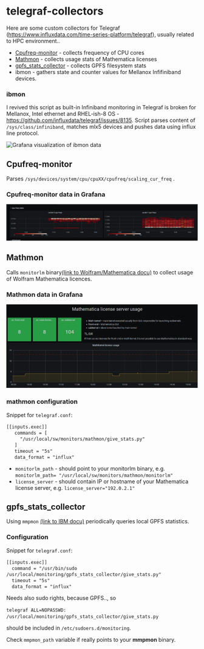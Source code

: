 # telegraf-collectors

Here are some custom collectors for Telegraf (https://www.influxdata.com/time-series-platform/telegraf), usually related to HPC environment..

* [Cpufreq-monitor](https://github.com/jose-d/telegraf-collectors/blob/master/README.md#cpufreq-monitor) - collects frequency of CPU cores
* [Mathmon](https://github.com/jose-d/telegraf-collectors/blob/master/README.md#mathmon) - collects usage stats of Mathematica licenses
* [gpfs_stats_collector](https://github.com/jose-d/telegraf-collectors/blob/master/README.md#gpfs_stats_collector) - collects GPFS filesystem stats
* ibmon - gathers state and counter values for Mellanox Infifiniband devices.


### ibmon

I revived this script as built-in Infiniband monitoring in Telegraf is broken for Mellanox, Intel ethernet and RHEL-ish-8 OS - https://github.com/influxdata/telegraf/issues/8135. Script parses content of `/sys/class/infiniband`, matches mlx5 devices and pushes data using influx line protocol.

![Grafana visualization of ibmon data](https://github.com/jose-d/telegraf-collectors/blob/master/.docu/Screenshot_2021-02-12%20node%20details%20-%20Grafana.png)


## Cpufreq-monitor

Parses `/sys/devices/system/cpu/cpuXX/cpufreq/scaling_cur_freq` .

### Cpufreq-monitor data in Grafana

![Grafana visualization of cpufreq-monitor data](
https://github.com/jose-d/telegraf-collectors/raw/master/.docu/Screenshot_2020-07-15%20node%20details%20-%20Grafana.png)

## Mathmon

Calls ```monitorlm``` binary[(link to Wolfram/Mathematica docu)](https://reference.wolfram.com/language/tutorial/MonitoringMathLM.html) to collect usage of Wolfram Mathematica licences.

### Mathmon data in Grafana

![Grafana visualisation of Mathmon data](
https://github.com/jose-d/telegraf-collectors/raw/master/.docu/Screenshot_2020-07-15%20Mathematica%20license%20usage%20-%20Grafana.png)

### mathmon configuration

Snippet for ```telegraf.conf```:

```
[[inputs.exec]]
   commands = [
     "/usr/local/sw/monitors/mathmon/give_stats.py"
   ]
   timeout = "5s"
   data_format = "influx"
```

* ```monitorlm_path``` - should point to your monitorlm binary, e.g. ```monitorlm_path= "/usr/local/sw/monitors/mathmon/monitorlm"```
* ```license_server``` - should contain IP or hostname of your Mathematica license server, e.g. ```license_server="192.0.2.1"```



## gpfs_stats_collector

Using ```mmpmon``` [(link to IBM docu)](https://www.ibm.com/support/knowledgecenter/en/STXKQY_5.0.1/com.ibm.spectrum.scale.v5r01.doc/bl1adv_mmpmonch.htm) periodically queries local GPFS statistics.

### Configuration

Snippet for ```telegraf.conf```:

```
[[inputs.exec]]
  command = "/usr/bin/sudo /usr/local/monitoring/gpfs_stats_collector/give_stats.py"
  timeout = "5s"
  data_format = "influx"
```

Needs also sudo rights, because GPFS.., so 

```telegraf ALL=NOPASSWD: /usr/local/monitoring/gpfs_stats_collector/give_stats.py```

should be included in ```/etc/sudoers.d/monitoring```.

Check ```mmpmon_path``` variable if really points to your **mmpmon** binary.

